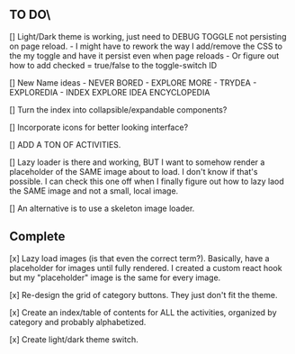 ## TO DO\

[] Light/Dark theme is working, just need to DEBUG TOGGLE not persisting on page reload.
    - I might have to rework the way I add/remove the CSS to the my toggle and have it persist even when page reloads
    - Or figure out how to add checked = true/false to the toggle-switch ID


[] New Name ideas
    - NEVER BORED
    - EXPLORE MORE
    - TRYDEA
    - EXPLOREDIA
    - INDEX EXPLORE IDEA ENCYCLOPEDIA

[] Turn the index into collapsible/expandable components?

[] Incorporate icons for better looking interface?

[] ADD A TON OF ACTIVITIES.

[] Lazy loader is there and working, BUT I want to somehow render a placeholder of the SAME image about to load. I don't know if that's possible. I can check this one off when I finally figure out how to lazy laod the SAME image and not a small, local image.

[] An alternative is to use a skeleton image loader. 

## Complete

[x] Lazy load images (is that even the correct term?). Basically, have a placeholder for images until fully rendered. I created a custom react hook but my "placeholder" image is the same for every image.

[x] Re-design the grid of category buttons. They just don't fit the theme.

[x] Create an index/table of contents for ALL the activities, organized by category and probably alphabetized.

[x] Create light/dark theme switch.